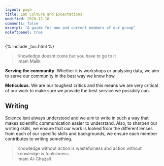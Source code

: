 ```yaml
---
layout: page
title: Lab Culture and Expectations
modified: 2020-12-10
comments: false
excerpt: "A guide for new and current members of our group"
noleftpanel: true
---
```



{% include _toc.html %}


<blockquote>
Knowledge doesnt come but you have to go to it

<div class="blockquote-author">Imam Malik</div>
</blockquote>

**Serving the community**. Whether it is workshops or analysing data, we aim to serve our community in the best way we know how.

**Meticulous**. We are our toughest critics and this means we are very critical of our work to make sure we provide the best service we possibily can.



## Writing

Science isnt always understood and we aim to write in such a way that makes scientific communication easier to understand. Also, to sharpen our writing skills, we ensure that our work is looked from the different lenses from each of our specific skills and backgrounds, we ensure each member contributes to writing something.



<blockquote>
Knowledge without action is wastefulness and action without knowledge is foolishness.

<div class="blockquote-author">Imam Al-Ghazali</div>
</blockquote>




